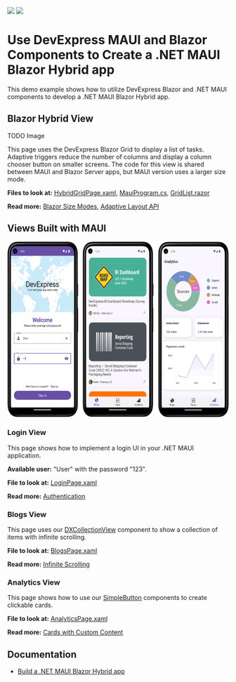 <!-- default badges list -->
[![](https://img.shields.io/badge/Open_in_DevExpress_Support_Center-FF7200?style=flat-square&logo=DevExpress&logoColor=white)](https://supportcenter.devexpress.com/ticket/details/T1162029)
[![](https://img.shields.io/badge/📖_How_to_use_DevExpress_Examples-e9f6fc?style=flat-square)](https://docs.devexpress.com/GeneralInformation/403183)
<!-- default badges end -->

# Use DevExpress MAUI and Blazor Components to Create a .NET MAUI Blazor Hybrid app


This demo example shows how to utilize DevExpress Blazor and .NET MAUI components to develop a .NET MAUI Blazor Hybrid app. 

## Blazor Hybrid View

TODO Image

This page uses the DevExpress Blazor Grid to display a list of tasks. Adaptive triggers reduce the number of columns and display a column chooser button on smaller screens. The code for this view is shared between MAUI and Blazor Server apps, but MAUI version uses a larger size mode.

**Files to look at:** [HybridGridPage.xaml](./BlazorDemo.MAUI/MauiViews/HybridGridPage.xaml), [MauiProgram.cs](./BlazorDemo.MAUI/MauiProgram.cs), [GridList.razor](./BlazorDemo.Shared/Components/GridList.razor)

**Read more:** [Blazor Size Modes](https://docs.devexpress.com/Blazor/401784/common-concepts/customize-appearance/size-modes), [Adaptive Layout API](https://docs.devexpress.com/Blazor/DevExpress.Blazor.DxLayoutBreakpoint)

## Views Built with MAUI

<img src="media/maui-views.png" alt="Views built with the DevExpress for .NET MAUI library" height="400">

### Login View

This page shows how to implement a login UI in your .NET MAUI application.

**Available user:** "User" with the password "123".

**File to look at:** [LoginPage.xaml](BlazorDemo.MAUI/MauiViews/LoginPage.xaml)

**Read more:** [Authentication](https://docs.devexpress.com/MAUI/404307/scenarios/authenticate)

### Blogs View

This page uses our [DXCollectionView](https://docs.devexpress.com/MAUI/DevExpress.Maui.CollectionView.DXCollectionView?p=netframework) component to show a collection of items with infinite scrolling.

**File to look at:** [BlogsPage.xaml](BlazorDemo.MAUI/MauiViews/BlogsPage.xaml)

**Read more:** [Infinite Scrolling](https://docs.devexpress.com/MAUI/404358/scenarios/infinite-grid-scroll)

### Analytics View

This page shows how to use our [SimpleButton](https://docs.devexpress.com/MAUI/DevExpress.Maui.Controls.SimpleButton) components to create clickable cards.

**File to look at:** [AnalyticsPage.xaml](BlazorDemo.MAUI/MauiViews/AnalyticsPage.xaml)

**Read more:** [Cards with Custom Content](https://docs.devexpress.com/MAUI/404341/scenarios/buttons-and-charts-in-cards)

## Documentation

* [Build a .NET MAUI Blazor Hybrid app](https://learn.microsoft.com/en-us/aspnet/core/blazor/hybrid/tutorials/maui?view=aspnetcore-7.0&pivots=windows)
